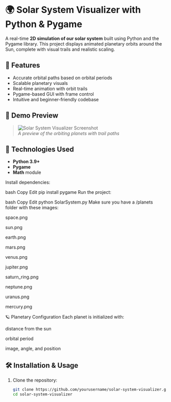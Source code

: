 # 🌍 Solar System Visualizer with Python & Pygame

A real-time **2D simulation of our solar system** built using Python and the Pygame library. This project displays animated planetary orbits around the Sun, complete with visual trails and realistic scaling.

## 🚀 Features

- Accurate orbital paths based on orbital periods
- Scalable planetary visuals
- Real-time animation with orbit trails
- Pygame-based GUI with frame control
- Intuitive and beginner-friendly codebase

## 📸 Demo Preview

> ![Solar System Visualizer Screenshot](./screenshots/demo.gif)  
> *A preview of the orbiting planets with trail paths*

## 🧠 Technologies Used

- **Python 3.9+**
- **Pygame**
- **Math** module

Install dependencies:

bash
Copy
Edit
pip install pygame
Run the project:

bash
Copy
Edit
python SolarSystem.py
Make sure you have a /planets folder with these images:

space.png

sun.png

earth.png

mars.png

venus.png

jupiter.png

saturn_ring.png

neptune.png

uranus.png

mercury.png

🪐 Planetary Configuration
Each planet is initialized with:

distance from the sun

orbital period

image, angle, and position

## 🛠 Installation & Usage

1. Clone the repository:
   ```bash
   git clone https://github.com/yourusername/solar-system-visualizer.git
   cd solar-system-visualizer
